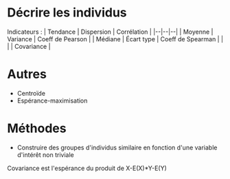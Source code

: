 # Décrire les individus

Indicateurs :
| Tendance | Dispersion | Corrélation |
|--|--|--|
| Moyenne | Variance | Coeff de Pearson |
| Médiane | Écart type | Coeff de Spearman |
| | | Covariance |

# Autres 

* Centroïde
* Espérance-maximisation

# Méthodes

* Construire des groupes d'individus similaire en fonction d'une variable d'intérêt non triviale

Covariance est l'espérance du produit de X-E(X)*Y-E(Y)
